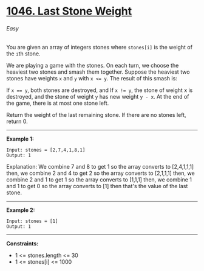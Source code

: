 # [1046. Last Stone Weight](https://leetcode.com/problems/last-stone-weight/description "1046. Last Stone Weight")
###### Easy

You are given an array of integers stones where `stones[i]` is the weight of the `i`th stone.

We are playing a game with the stones. On each turn, we choose the heaviest two stones and smash them together. Suppose the heaviest two stones have weights `x` and `y` with `x <= y`. The result of this smash is:

If `x == y`, both stones are destroyed, and
If `x != y`, the stone of weight x is destroyed, and the stone of weight `y` has new weight `y - x`.
At the end of the game, there is at most one stone left.

Return the weight of the last remaining stone. If there are no stones left, return 0.


------------

**Example 1:**

    Input: stones = [2,7,4,1,8,1]
    Output: 1
Explanation: 
We combine 7 and 8 to get 1 so the array converts to [2,4,1,1,1] then,
we combine 2 and 4 to get 2 so the array converts to [2,1,1,1] then,
we combine 2 and 1 to get 1 so the array converts to [1,1,1] then,
we combine 1 and 1 to get 0 so the array converts to [1] then that's the value of the last stone.

------------

**Example 2:**

    Input: stones = [1]
    Output: 1

------------

**Constraints:**

- 1 <= stones.length <= 30
- 1 <= stones[i] <= 1000